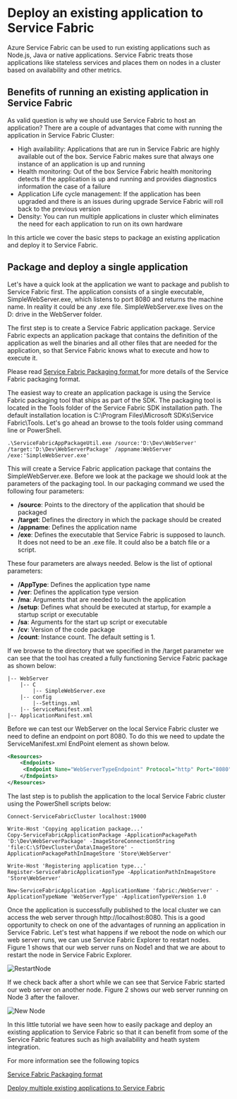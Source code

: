 <properties
   pageTitle="Deploy an existing application in Azure Service Fabric | Microsoft Azure"
   description="Walkthrough on how to package an existing application so it can be deployed on an Azure Service Fabric cluster"
   services="service-fabric"
   documentationCenter=".net"
   authors="bscholl"
   manager=""
   editor=""/>

<tags
   ms.service="service-fabric"
   ms.devlang="dotnet"
   ms.topic="article"
   ms.tgt_pltfrm="NA"
   ms.workload="NA"
   ms.date="09/09/2015"
   ms.author="bscholl"/>


# Deploy an existing application to Service Fabric

Azure Service Fabric can be used to run existing applications such as Node.js, Java or native applications. Service Fabric treats those applications like stateless services and places them on nodes in a cluster based on availability and other metrics.

## Benefits of running an existing application in Service Fabric

As valid question is why we should use Service Fabric to host an application? There are a couple of advantages that come with running the application in Service Fabric Cluster:

- High availability: Applications that are run in Service Fabric are highly available out of the box. Service Fabric makes sure that always one instance of an application is up and running
- Health monitoring: Out of the box Service Fabric health monitoring detects if the application is up and running and provides diagnostics information the case of a failure   
- Application Life cycle management: If the application has been upgraded and there is an issues during upgrade Service Fabric will roll back to the previous version     
- Density: You can run multiple applications in cluster which eliminates the need for each application to run on its own hardware

In this article we cover the basic steps to package an existing application and deploy it to Service Fabric.  

## Package and deploy a single application

Let's have a quick look at the application we want to package and publish to Service Fabric first. The application consists of a single executable, SimpleWebServer.exe, which listens to port 8080 and returns the machine name. In reality it could be any .exe file. SimpleWebServer.exe lives on the D: drive in the WebServer folder.

The first step is to create a Service Fabric application package. Service Fabric expects an application package that contains the definition of the application as well the binaries and all other files that are needed for the application, so that Service Fabric knows what to execute and how to execute it.

Please read [Service Fabric Packaging format ](https://azure.microsoft.com/en-us/documentation/articles/service-fabric-deploy-existing-app/) for more details of the Service Fabric packaging format.

The easiest way to create an application package is using the Service Fabric packaging tool that ships as part of the SDK. The packaging tool is located in the Tools folder of the Service Fabric SDK installation path. The default installation location is C:\Program Files\Microsoft SDKs\Service Fabric\Tools. Let's go ahead an browse to the tools folder using command line or PowerShell.

```
.\ServiceFabricAppPackageUtil.exe /source:'D:\Dev\WebServer' /target:'D:\Dev\WebServerPackage' /appname:WebServer /exe:'SimpleWebServer.exe'
```
This will create a Service Fabric application package that contains the SimpleWebServer.exe. Before we look at the package we should look at the parameters of the packaging tool. In our packaging command we used the following four parameters:

- **/source**: Points to the directory of the application that should be packaged
- **/target**: Defines the directory in which the package should be created
- **/appname**: Defines the application name
- **/exe**: Defines the executable that Service Fabric is supposed to launch. It does not need to be an .exe file. It could also be a batch file or a script.

These four parameters are always needed. Below is the list of optional parameters:

- **/AppType**: Defines the application type name
- **/ver**: Defines the application type version
- **/ma**: Arguments that are needed to launch the application
- **/setup**: Defines what should be executed at startup, for example a startup script or executable
- **/sa**: Arguments for the start up script or executable
- **/cv**: Version of the code package
- **/count**: Instance count. The default setting is 1.

If we browse to the directory that we specified in the /target parameter we can see that the tool has created a fully functioning Service Fabric package as shown below:
```
|-- WebServer
	|-- C
		|-- SimpleWebServer.exe
	|-- config
		|--Settings.xml
	|-- ServiceManifest.xml
|-- ApplicationManifest.xml
```

Before we can test our WebServer on the local Service Fabric cluster we need to define an endpoint on port 8080. To do this we need to update the ServiceManifest.xml EndPoint element as shown below.

```xml
<Resources>
    <Endpoints>
     <Endpoint Name="WebServerTypeEndpoint" Protocol="http" Port="8080" Type="Input" />
    </Endpoints>
</Resources>
```

 The last step is to publish the application to the local Service Fabric cluster using the PowerShell scripts below:

    Connect-ServiceFabricCluster localhost:19000

    Write-Host 'Copying application package...'
    Copy-ServiceFabricApplicationPackage -ApplicationPackagePath 'D:\Dev\WebServerPackage' -ImageStoreConnectionString 'file:C:\SfDevCluster\Data\ImageStore' -ApplicationPackagePathInImageStore 'Store\WebServer'

    Write-Host 'Registering application type...'
    Register-ServiceFabricApplicationType -ApplicationPathInImageStore 'Store\WebServer'

    New-ServiceFabricApplication -ApplicationName 'fabric:/WebServer' -ApplicationTypeName 'WebServerType' -ApplicationTypeVersion 1.0  


Once the application is successfully published to the local cluster we can access the web server through http://localhost:8080.
This is a good opportunity to check on one of the advantages of running an application in Service Fabric. Let's test what happens if we reboot the node on which our web server runs, we can use Service Fabric Explorer to restart nodes. Figure 1 shows that our web server runs on Node1 and that we are about to restart the node in Service Fabric Explorer.

![RestartNode](./media/service-fabric-custom-application-orchestration/restartnode.png)

If we check back after a short while we can see that Service Fabric started our web server on another node. Figure 2 shows our web server running on Node 3 after the failover.

![New Node](./media/service-fabric-custom-application-orchestration/new-node.png)

In this little tutorial we have seen how to easily package and deploy an existing application to Service Fabric so that it can benefit from some of the Service Fabric features such as high availability and heath system integration.

For more information see the following topics

[Service Fabric Packaging format ](service-fabric-deploy-existing-app.md)

[Deploy multiple existing applications to Service Fabric ](service-fabric-custom-application-orchestration-multiple-apps.md)
